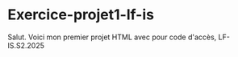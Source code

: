# Exercice-projet1-lf-is
Salut. Voici mon premier projet HTML avec pour code d'accès, LF-IS.S2.2025
